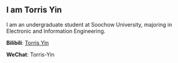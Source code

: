 ## I am Torris Yin

I am an undergraduate student at Soochow University, majoring in Electronic and Information Engineering.

**Bilibili**: [Torris Yin](https://space.bilibili.com/454612574)

**WeChat**: Torris-Yin
